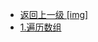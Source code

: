 - [返回上一级 [img]](后端/JavaNote/2_Java(书栈)/2_快速入门/3_数组操作/img/)
- [1.遍历数组](后端/JavaNote/2_Java(书栈)/2_快速入门/3_数组操作/img/1.遍历数组/)

